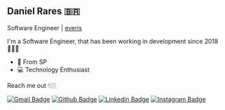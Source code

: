 ## Daniel Rares 🇧🇷

Software Engineer | [everis](https://www.everis.com/brazil/pt-br/home-br)

I'm a Software Engineer, that has been working in development since 2018👨🏻‍💻

- 📍 From SP 
- 💻 Technology Enthusiast

Reach me out 👇🏼

[![Gmail Badge](https://img.shields.io/badge/-Gmail-c14438?style=flat-square&logo=Gmail&logoColor=white&link=mailto:daniel@fatecpg.com.br)](mailto:daniel@fatecpg.com.br)
[![Github Badge](https://img.shields.io/badge/-Github-000?style=flat-square&logo=Github&logoColor=white&link=https://github.com/danielrares1)](https://github.com/danielrares1)
[![Linkedin Badge](https://img.shields.io/badge/-LinkedIn-blue?style=flat-square&logo=Linkedin&logoColor=white&link=https://www.linkedin.com/in/danielrares/)](https://www.linkedin.com/in/danielrares/) 
[![Instagram Badge](https://img.shields.io/badge/-Instagram-violet?style=flat-square&logo=Instagram&logoColor=white&link=https://www.instagram.com/danielrares1/)](https://www.instagram.com/danielrares1/)

<!--
**danielrares1/danielrares1** is a ✨ _special_ ✨ repository because its `README.md` (this file) appears on your GitHub profile.

Here are some ideas to get you started:

- 🔭 I’m currently working on ...
- 🌱 I’m currently learning ...
- 👯 I’m looking to collaborate on ...
- 🤔 I’m looking for help with ...
- 💬 Ask me about ...
- 📫 How to reach me: ...
- 😄 Pronouns: ...
- ⚡ Fun fact: ...
-->
